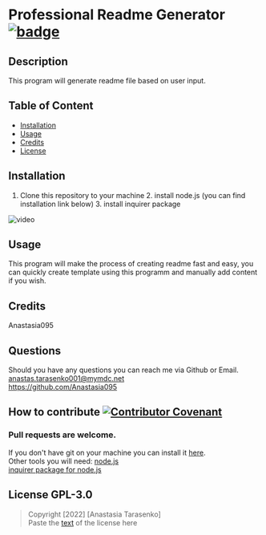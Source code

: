 

# Professional Readme Generator  [![badge](https://img.shields.io/static/v1?label=license&message=GPL-3.0&color=green)](https://choosealicense.com/licenses/gpl-3.0/)

## Description
This program will generate readme file based on user input.

  ## Table of Content
  - [Installation](#installation)
  - [Usage](#usage)
  - [Credits](#credits)
  - [License](#license)

  ## Installation
  1. Clone this repository to your machine 2. install node.js (you can find installation link below) 3. install inquirer package  

  ![video](utils\video.gif)

  ## Usage
  This program will make the process of creating readme fast and easy, you can quickly create template using this programm and manually add content if you wish. 

  ## Credits
  Anastasia095

  ## Questions
  Should you have any questions you can reach me via Github or Email.  
  anastas.tarasenko001@mymdc.net  
  https://github.com/Anastasia095

  ## How to contribute [![Contributor Covenant](https://img.shields.io/badge/Contributor%20Covenant-2.1-4baaaa.svg)](code_of_conduct.md)  
  ### Pull requests are welcome.
  If you don't have git on your machine you can install it [here](https://docs.github.com/en/get-started/quickstart/set-up-git).  
  Other tools you will need:
  [node.js](https://nodejs.dev/learn/how-to-install-nodejs)  
  [inquirer package for node.js](https://www.npmjs.com/package/inquirer/v/8.2.4#questions)

  
  ## License GPL-3.0

  > Copyright [2022] [Anastasia Tarasenko]  
  > Paste the [text](https://choosealicense.com/licenses/gpl-3.0) of the license here
   

   
  
